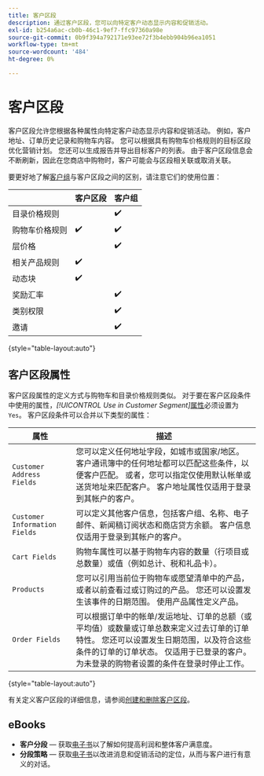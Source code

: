 ```yaml
---
title: 客户区段
description: 通过客户区段，您可以向特定客户动态显示内容和促销活动。
exl-id: b254a6ac-cb0b-46c1-9ef7-ffc97360a98e
source-git-commit: 0b9f394a792171e93ee72f3b4ebb904b96ea1051
workflow-type: tm+mt
source-wordcount: '484'
ht-degree: 0%

---
```


# 客户区段

客户区段允许您根据各种属性向特定客户动态显示内容和促销活动。 例如，客户地址、订单历史记录和购物车内容。 您可以根据具有购物车价格规则的目标区段优化营销计划。 您还可以生成报告并导出目标客户的列表。 由于客户区段信息会不断刷新，因此在您商店中购物时，客户可能会与区段相关联或取消关联。

要更好地了解[客户组](../customers/customer-groups.md)与客户区段之间的区别，请注意它们的使用位置：

|  | 客户区段 | 客户组 |
|--- |--- |--- |
| 目录价格规则 |  | ✔️ |
| 购物车价格规则 | ✔️ | ✔️ |
| 层价格 |  | ✔️ |
| 相关产品规则 | ✔️ |  |
| 动态块 | ✔️ |  |
| 奖励汇率 |  | ✔️ |
| 类别权限 |  | ✔️ |
| 邀请 |  | ✔️ |

{style="table-layout:auto"}

## 客户区段属性

客户区段属性的定义方式与购物车和目录价格规则类似。 对于要在客户区段条件中使用的属性，_[!UICONTROL Use in Customer Segment]_[属性](attribute-properties.md#)必须设置为`Yes`。 客户区段条件可以合并以下类型的属性：

| 属性 | 描述 |
|---|---|
| `Customer Address Fields` | 您可以定义任何地址字段，如城市或国家/地区。 客户通讯簿中的任何地址都可以匹配这些条件，以便客户匹配。 或者，您可以指定仅使用默认帐单或送货地址来匹配客户。 客户地址属性仅适用于登录到其帐户的客户。 |
| `Customer Information Fields` | 可以定义其他客户信息，包括客户组、名称、电子邮件、新闻稿订阅状态和商店贷方余额。 客户信息仅适用于登录到其帐户的客户。 |
| `Cart Fields` | 购物车属性可以基于购物车内容的数量（行项目或总数量）或值（例如总计、税和礼品卡）。 |
| `Products` | 您可以引用当前位于购物车或愿望清单中的产品，或者以前查看过或订购过的产品。 您还可以设置发生该事件的日期范围。 使用产品属性定义产品。 |
| `Order Fields` | 可以根据订单中的帐单/发运地址、订单的总额（或平均值）或数量或订单总数来定义过去订单的订单特性。 您还可以设置发生日期范围，以及符合这些条件的订单的订单状态。 仅适用于已登录的客户。 为未登录的购物者设置的条件在登录时停止工作。 |

{style="table-layout:auto"}

有关定义客户区段的详细信息，请参阅[创建和删除客户区段](../customers/customer-segment-create.md)。

## eBooks

- **客户分段** — 获取[电子书](https://business.adobe.com/resources/identifying-your-most-profitable-customers-introduction-customer-segmentation.html)以了解如何提高利润和整体客户满意度。
- **分段策略** — 获取[电子书](https://business.adobe.com/resources/3-segmentation-tactics-ignite-conversion.html)以改进消息和促销活动的定位，从而与客户进行有意义的对话。
